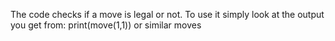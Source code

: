 The code checks if a move is legal or not.
To use it simply look at the output you get from:
print(move(1,1))
or similar moves